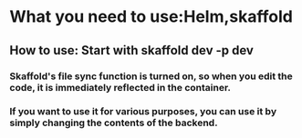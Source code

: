 # What you need to use:Helm,skaffold
## How to use: Start with skaffold dev -p dev
### Skaffold's file sync function is turned on, so when you edit the code, it is immediately reflected in the container.
### If you want to use it for various purposes, you can use it by simply changing the contents of the backend.


